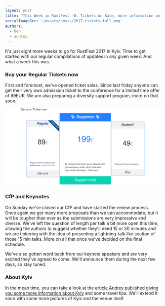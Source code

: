 ```yaml
---
layout: post
title: "This Week in RustFest -8: Tickets on Sale, more information on Kyiv"
socialImageSrc: '/assets/posts/2017-tickets-full.png'
authors:
  - ben
  - andrey
---
```


It's just eight more weeks to go for RustFest 2017 in Kyiv. Time to get started with our regular compilations of updates in any given week. And what a week this was.

### Buy your Regular Tickets now

First and foremost, we've opened ticket sales. Since last friday anyone can get their very own admission ticket to the conference for a limited time offer of 89EUR. We are also preparing a diversity support program, more on that soon.

[![Tickets are on sale](/assets/posts/2017-tickets-full.png)](http://2017.rustfest.eu/#tickets)


### CfP and Keynotes

On Sunday we've closed our CfP and have started the review process. Once again we got many more proposals than we can accommodate, but it will be tougher than ever as the submissions are very impressive and diverse. We've left the question of length per talk a bit more open this time, allowing the authors to suggest whether they'll need 15 or 30 minutes and we are tinkering with the idea of presenting a lightning-talk like section of those 15 min talks. More on all that once we've decided on the final schedule.

We've also gotten word back from our keynote speakers and are very excited they've agreed to come. We'll announce them during the next few days, so stay tuned.

### About Kyiv

In the mean time, you can take a look at the [article Andrey published giving you some more information about Kyiv](http://2017.rustfest.eu/location/) and some travel tips. We'll extend it soon with some more pictures of Kyiv and the venue itself. 